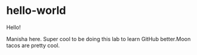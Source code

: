 # hello-world

Hello!

Manisha here. Super cool to be doing this lab to learn GitHub better.Moon tacos are pretty cool. 
